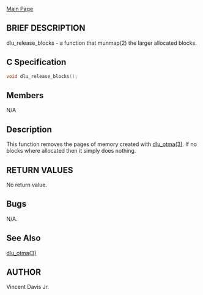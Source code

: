 <a href="https://easyip2023.github.io/lucurious-docs/" class="button">Main Page</a>

## BRIEF DESCRIPTION

dlu_release_blocks - a function that munmap(2) the larger allocated blocks.

## C Specification

```c
void dlu_release_blocks();
```

## Members

N/A

## Description

This function removes the pages of memory created with [dlu_otma(3)](https://easyip2023.github.io/lucurious-docs/api/utils/dlu_otma).
If no blocks where allocated then it simply does nothing.

## RETURN VALUES

No return value.

## Bugs

N/A.

## See Also

[dlu_otma(3)](https://easyip2023.github.io/lucurious-docs/api/utils/dlu_otma)

## AUTHOR

Vincent Davis Jr.